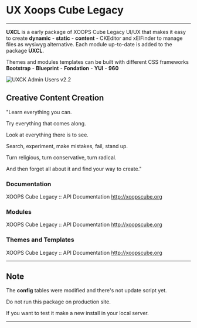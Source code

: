 # UX Xoops Cube Legacy

***

**UXCL** is a early package of XOOPS Cube Legacy UI/UX that makes it easy to create **dynamic** - **static** - **content** - CKEditor and xElFinder to manage files as wysiwyg alternative. Each module up-to-date is added to the package **UXCL**.

Themes and modules templates can be built with different CSS frameworks 
**Bootstrap** - **Blueprint** - **Fondation** - **YUI** - **960**

![UXCK Admin Users v2.2](https://lh3.googleusercontent.com/-zvk7AYsIJlY/T-12NfS-f8I/AAAAAAAAEbg/UAthIRFSxNE/s680/uxcl.jpg "UXCL v2.2")


## Creative Content Creation

"Learn everything you can.

Try everything that comes along.

Look at everything there is to see.

Search, experiment, make mistakes, fail, stand up.

Turn religious, turn conservative, turn radical.

And then forget all about it and find your way to create."

### Documentation

XOOPS Cube Legacy :: API Documentation
<http://xoopscube.org>

### Modules

XOOPS Cube Legacy :: API Documentation
<http://xoopscube.org>

### Themes and Templates

XOOPS Cube Legacy :: API Documentation
<http://xoopscube.org>

***

## Note

The **config** tables were modified and there's not update script yet.

Do not run this package on production site.

If you want to test it make a new install in your local server. 

***

